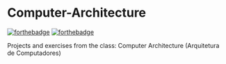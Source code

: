 # Computer-Architecture
[![forthebadge](https://forthebadge.com/images/badges/made-with-c.svg)](https://forthebadge.com)
[![forthebadge](http://forthebadge.com/images/badges/built-with-love.svg)](http://forthebadge.com)

Projects and exercises from the class: Computer Architecture (Arquitetura de Computadores)
